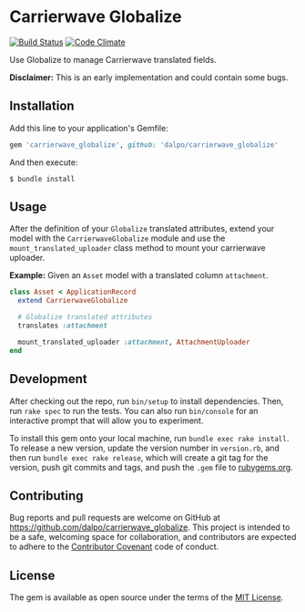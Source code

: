 # Carrierwave Globalize

[![Build Status](https://travis-ci.org/dalpo/carrierwave_globalize.svg?branch=master)](https://travis-ci.org/dalpo/carrierwave_globalize) [![Code Climate](https://codeclimate.com/github/dalpo/carrierwave_globalize/badges/gpa.svg)](https://codeclimate.com/github/dalpo/carrierwave_globalize)

Use Globalize to manage Carrierwave translated fields.

**Disclaimer:** This is an early implementation and could contain some bugs.

## Installation

Add this line to your application's Gemfile:

```ruby
gem 'carrierwave_globalize', github: 'dalpo/carrierwave_globalize'
```

And then execute:

    $ bundle install


## Usage

After the definition of your `Globalize` translated attributes, extend your model with the `CarrierwaveGlobalize` module and use the `mount_translated_uploader` class method to mount your carrierwave uploader.

**Example:** Given an `Asset` model with a translated column `attachment`.

```ruby
class Asset < ApplicationRecord
  extend CarrierwaveGlobalize

  # Globalize translated attributes
  translates :attachment

  mount_translated_uploader :attachment, AttachmentUploader
end
```

## Development

After checking out the repo, run `bin/setup` to install dependencies. Then, run `rake spec` to run the tests. You can also run `bin/console` for an interactive prompt that will allow you to experiment.

To install this gem onto your local machine, run `bundle exec rake install`. To release a new version, update the version number in `version.rb`, and then run `bundle exec rake release`, which will create a git tag for the version, push git commits and tags, and push the `.gem` file to [rubygems.org](https://rubygems.org).

## Contributing

Bug reports and pull requests are welcome on GitHub at https://github.com/dalpo/carrierwave_globalize. This project is intended to be a safe, welcoming space for collaboration, and contributors are expected to adhere to the [Contributor Covenant](http://contributor-covenant.org) code of conduct.


## License

The gem is available as open source under the terms of the [MIT License](http://opensource.org/licenses/MIT).
